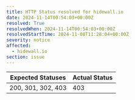 ```yaml
---
title: HTTP Status resolved for hidewall.io
date: 2024-11-14T00:54:03+00:00Z
resolved: True
resolvedWhen: 2024-11-14T00:54:03+00:00Z
resolvedStartTime: 2024-11-08T11:28:04+00:00Z
severity: notice
affected:
  - hidewall.io
section: issue
---
```


| Expected Statuses | Actual Status  |
|-------------------|----------------|
| 200, 301, 302, 403 | 403 |
